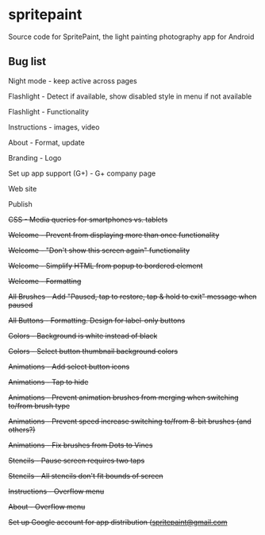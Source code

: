 # spritepaint
Source code for SpritePaint, the light painting photography app for Android



## Bug list

Night mode - keep active across pages

Flashlight - Detect if available, show disabled style in menu if not available

Flashlight - Functionality

Instructions - images, video

About - Format, update

Branding - Logo

Set up app support (G+) - G+ company page

Web site

Publish


~~CSS - Media queries for smartphones vs. tablets~~

~~Welcome - Prevent from displaying more than once functionality~~

~~Welcome - "Don't show this screen again" functionality~~

~~Welcome - Simplify HTML from popup to bordered element~~

~~Welcome - Formatting~~

~~All Brushes - Add "Paused, tap to restore, tap & hold to exit" message when paused~~

~~All Buttons - Formatting. Design for label-only buttons~~

~~Colors - Background is white instead of black~~

~~Colors - Select button thumbnail background colors~~

~~Animations - Add select button icons~~
	
~~Animations - Tap to hide~~

~~Animations - Prevent animation brushes from merging when switching to/from brush type~~

~~Animations - Prevent speed increase switching to/from 8-bit brushes (and others?)~~

~~Animations - Fix brushes from Dots to Vines~~

~~Stencils - Pause screen requires two taps~~

~~Stencils - All stencils don't fit bounds of screen~~

~~Instructions - Overflow menu~~

~~About - Overflow menu~~

~~Set up Google account for app distribution (spritepaint@gmail.com~~